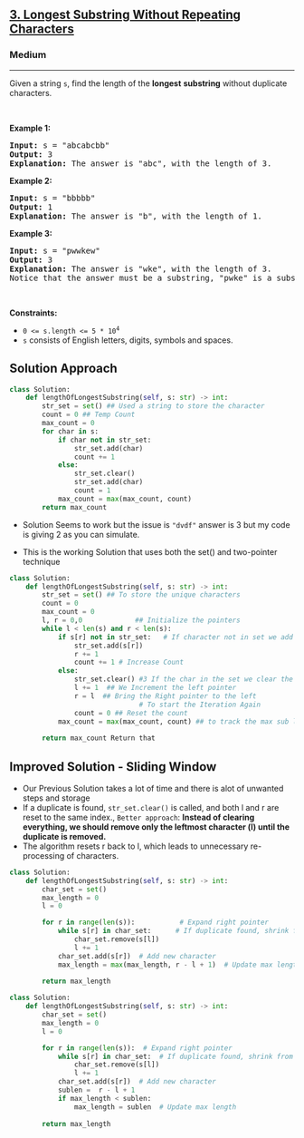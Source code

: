 <h2><a href="https://leetcode.com/problems/longest-substring-without-repeating-characters">3. Longest Substring Without Repeating Characters</a></h2><h3>Medium</h3><hr><p>Given a string <code>s</code>, find the length of the <strong>longest</strong> <span data-keyword="substring-nonempty"><strong>substring</strong></span> without duplicate characters.</p>

<p>&nbsp;</p>
<p><strong class="example">Example 1:</strong></p>

<pre>
<strong>Input:</strong> s = &quot;abcabcbb&quot;
<strong>Output:</strong> 3
<strong>Explanation:</strong> The answer is &quot;abc&quot;, with the length of 3.
</pre>

<p><strong class="example">Example 2:</strong></p>

<pre>
<strong>Input:</strong> s = &quot;bbbbb&quot;
<strong>Output:</strong> 1
<strong>Explanation:</strong> The answer is &quot;b&quot;, with the length of 1.
</pre>

<p><strong class="example">Example 3:</strong></p>

<pre>
<strong>Input:</strong> s = &quot;pwwkew&quot;
<strong>Output:</strong> 3
<strong>Explanation:</strong> The answer is &quot;wke&quot;, with the length of 3.
Notice that the answer must be a substring, &quot;pwke&quot; is a subsequence and not a substring.
</pre>

<p>&nbsp;</p>
<p><strong>Constraints:</strong></p>

<ul>
	<li><code>0 &lt;= s.length &lt;= 5 * 10<sup>4</sup></code></li>
	<li><code>s</code> consists of English letters, digits, symbols and spaces.</li>
</ul>

## Solution Approach 
```python
class Solution:
    def lengthOfLongestSubstring(self, s: str) -> int:
        str_set = set() ## Used a string to store the character 
        count = 0 ## Temp Count 
        max_count = 0
        for char in s:
            if char not in str_set:
                str_set.add(char)
                count += 1
            else:
                str_set.clear()
                str_set.add(char)
                count = 1 
            max_count = max(max_count, count)
        return max_count
```
* Solution Seems to work but the issue is `"dvdf"` answer is 3 but my code is giving 2 as you can simulate. 

* This is the working Solution that uses both the set() and two-pointer technique 
```python
class Solution:
    def lengthOfLongestSubstring(self, s: str) -> int:
        str_set = set() ## To store the unique characters
        count = 0
        max_count = 0
        l, r = 0,0             ## Initialize the pointers 
        while l < len(s) and r < len(s):
            if s[r] not in str_set:   # If character not in set we add and increment the right pointer
                str_set.add(s[r])
                r += 1
                count += 1 # Increase Count 
            else:
                str_set.clear() #3 If the char in the set we clear the set 
                l += 1  ## We Increment the left pointer 
                r = l  ## Bring the Right pointer to the left 
								# To start the Iteration Again 
                count = 0 ## Reset the count
            max_count = max(max_count, count) ## to track the max sub lenght 
        
        return max_count Return that
```
## Improved Solution - Sliding Window
* Our Previous Solution takes a lot of time and there is alot of unwanted steps and storage 
*  If a duplicate is found, `str_set.clear()` is called, and both l and r are reset to the same index., `Better approach`: <b>Instead of clearing everything, we should remove only the leftmost character (l) until the duplicate is removed.</b>
*  The algorithm resets r back to l, which leads to unnecessary re-processing of characters.

```python 
class Solution:
    def lengthOfLongestSubstring(self, s: str) -> int:
        char_set = set()
        max_length = 0
        l = 0

        for r in range(len(s)):           # Expand right pointer
            while s[r] in char_set:      # If duplicate found, shrink from left
                char_set.remove(s[l])
                l += 1
            char_set.add(s[r])  # Add new character
            max_length = max(max_length, r - l + 1)  # Update max length
        
        return max_length
```

```python
class Solution:
    def lengthOfLongestSubstring(self, s: str) -> int:
        char_set = set()
        max_length = 0
        l = 0

        for r in range(len(s)):  # Expand right pointer
            while s[r] in char_set:  # If duplicate found, shrink from left
                char_set.remove(s[l])
                l += 1
            char_set.add(s[r])  # Add new character
            sublen =  r - l + 1
            if max_length < sublen:
                max_length = sublen  # Update max length
        
        return max_length
```

